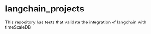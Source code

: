 # langchain_projects
This repository has tests that validate the integration of langchain with timeScaleDB 
